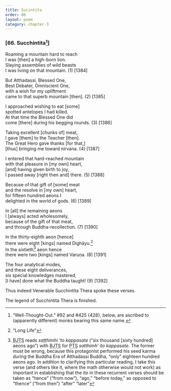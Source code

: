 ```yaml
---
title: Sucintita
order: 66
layout: poem
category: chapter-3
---
```


### \[66. Su<span class="diacritics" data-state="on">c</span><span class="no-diacritics" data-state="off">ch</span>intita[^1]\]

Roaming a mountain hard to reach  
I was \[then\] a high-born lion.  
Slaying assemblies of wild beasts  
I was living on that mountain. (1) \[1384\]

But Atthadassi, Blessed One,  
Best Debater, Omniscient One,  
with a wish for my upliftment  
came to that superb mountain \[then\]. (2) \[1385\]

I approached wishing to eat \[some\]  
spotted antelopes I had killed.  
At that time the Blessed One did  
come \[there\] during his begging rounds. (3) \[1386\]

Taking excellent \[chunks of\] meat,  
I gave \[them\] to the Teacher \[then\].  
The Great Hero gave thanks \[for that,\]  
\[thus\] bringing me toward nirvana. (4) \[1387\]

I entered that hard-reached mountain  
with that pleasure in \[my own\] heart,  
\[and\] having given birth to joy,  
I passed away \[right then and\] there. (5) \[1388\]

Because of that gift of \[some\] meat  
and the resolve in \[my own\] heart,  
for fifteen hundred aeons I  
delighted in the world of gods. (6) \[1389\]

In \[all\] the remaining aeons  
I \[always\] acted wholesomely,  
because of the gift of that meat,  
and through Buddha-recollection. (7) \[1390\]

In the thirty-eighth aeon \[hence\]  
there were eight \[kings\] named Dighāyu.[^2]  
In the sixtieth[^3] aeon hence  
there were two \[kings\] named Varuṇa. (8) \[1391\]

The four analytical modes,  
and these eight deliverances,  
six special knowledges mastered,  
\[I have\] done what the Buddha taught! (9) \[1392\]

Thus indeed Venerable Su<span class="diacritics" data-state="on">c</span><span class="no-diacritics" data-state="off">ch</span>intita Thera spoke these verses.

The legend of Su<span class="diacritics" data-state="on">c</span><span class="no-diacritics" data-state="off">ch</span>intita Thera is finished.

[^1]: “Well-Thought-Out.” \#92 and \#425 {428}, below, are ascribed to (apparently different) monks bearing this same name.

[^2]: “Long Life”

[^3]: <abbr title="Buddha Jayanthi Tripitaka Series">BJTS</abbr> reads *saṭṭhimhi ‘to kappasate* (“six thousand \[sixty hundred\] aeons ago”) with <abbr title="Buddha Jayanthi Tripitaka Series">BJTS</abbr> for <abbr title="Pali Text Society">PTS</abbr> *satthimh’ ito kappasate*. The former must be wrong, because this protagonist performed his seed karma during the Buddha Era of Atthadassi Buddha, “only” eighteen hundred aeons ago. In addition to clarifying this particular reading, I take this verse (and others like it, where the math otherwise would not work) as important in establishing that the *ito* in these recurrent verses should be taken as “hence” (“from now”), “ago,” “before today,” as opposed to “thence” (“from then”) “after” “later”

